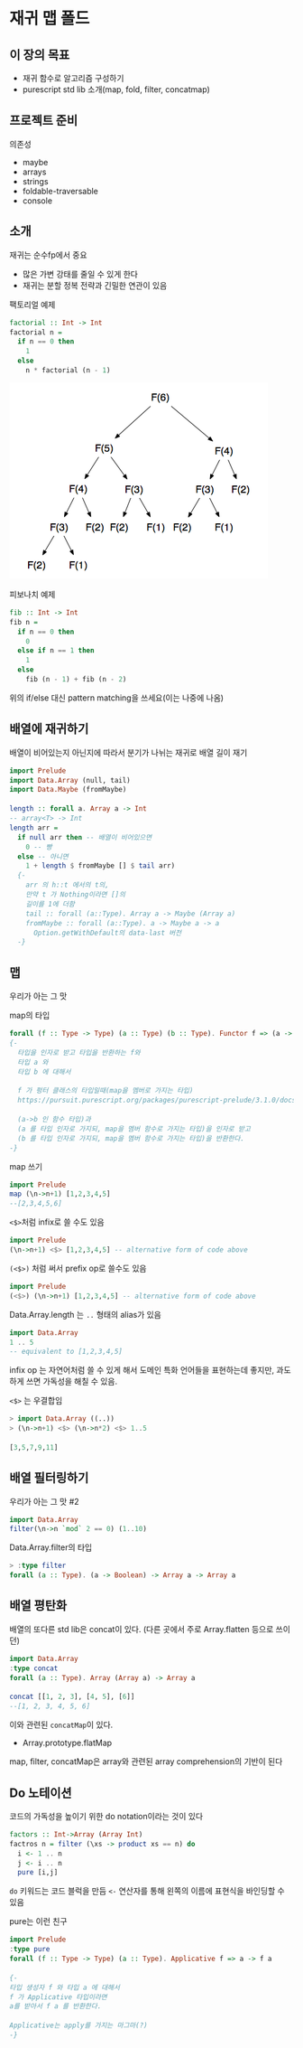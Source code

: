 # 재귀 맵 폴드

## 이 장의 목표

- 재귀 함수로 알고리즘 구성하기
- purescript std lib 소개(map, fold, filter, concatmap)

## 프로젝트 준비

의존성
- maybe
- arrays
- strings
- foldable-traversable
- console

## 소개

재귀는 순수fp에서 중요
- 많은 가변 강태를 줄일 수 있게 한다
- 재귀는 분할 정복 전략과 긴밀한 연관이 있음

팩토리얼 예제

```purescript
factorial :: Int -> Int
factorial n = 
  if n == 0 then
    1
  else
    n * factorial (n - 1)
```

![fibonacci](./img/fibonacci.png)

피보나치 예제

```purescript
fib :: Int -> Int
fib n = 
  if n == 0 then
    0
  else if n == 1 then
    1
  else
    fib (n - 1) + fib (n - 2)
```

위의 if/else 대신 pattern matching을 쓰세요(이는 나중에 나옴)

## 배열에 재귀하기

배열이 비어있는지 아닌지에 따라서 분기가 나뉘는 재귀로 배열 길이 재기

```purescript
import Prelude
import Data.Array (null, tail)
import Data.Maybe (fromMaybe)

length :: forall a. Array a -> Int
-- array<T> -> Int
length arr = 
  if null arr then -- 배열이 비어있으면
    0 -- 빵
  else -- 아니면
    1 + length $ fromMaybe [] $ tail arr)
  {- 
    arr 의 h::t 에서의 t의,
    만약 t 가 Nothing이라면 []의 
    길이를 1에 더함
    tail :: forall (a::Type). Array a -> Maybe (Array a)
    fromMaybe :: forall (a::Type). a -> Maybe a -> a
      Option.getWithDefault의 data-last 버전
  -}
```

## 맵

우리가 아는 그 맛

map의 타입

```purescript
forall (f :: Type -> Type) (a :: Type) (b :: Type). Functor f => (a -> b) -> f a -> f b
{-
  타입을 인자로 받고 타입을 반환하는 f와
  타입 a 와
  타입 b 에 대해서

  f 가 펑터 클래스의 타입일때(map을 멤버로 가지는 타입)
  https://pursuit.purescript.org/packages/purescript-prelude/3.1.0/docs/Data.Functor#t:Functor

  (a->b 인 함수 타입)과
  (a 를 타입 인자로 가지되, map을 멤버 함수로 가지는 타입)을 인자로 받고
  (b 를 타입 인자로 가지되, map을 멤버 함수로 가지는 타입)을 반환한다.
-}
```

map 쓰기

```purescript
import Prelude
map (\n->n+1) [1,2,3,4,5]
--[2,3,4,5,6]
```

`<$>`처럼 infix로 쓸 수도 있음

```purescript
import Prelude
(\n->n+1) <$> [1,2,3,4,5] -- alternative form of code above

```

`(<$>)` 처럼 써서 prefix op로 쓸수도 있음

```purescript
import Prelude
(<$>) (\n->n+1) [1,2,3,4,5] -- alternative form of code above
```

Data.Array.length 는 `..` 형태의 alias가 있음

```purescript
import Data.Array
1 .. 5 
-- equivalent to [1,2,3,4,5]
```

infix op 는 자연어처럼 쓸 수 있게 해서 도메인 특화 언어들을 표현하는데 좋지만, 과도하게 쓰면 가독성을 해칠 수 있음.

`<$>` 는 우결합임

```purescript
> import Data.Array ((..))
> (\n->n+1) <$> (\n->n*2) <$> 1..5

[3,5,7,9,11]
```

## 배열 필터링하기

우리가 아는 그 맛 #2

```purescript
import Data.Array
filter(\n->n `mod` 2 == 0) (1..10)
``` 

Data.Array.filter의 타입

```purescript
> :type filter
forall (a :: Type). (a -> Boolean) -> Array a -> Array a
```

## 배열 평탄화

배열의 또다른 std lib은 concat이 있다.
(다른 곳에서 주로 Array.flatten 등으로 쓰이던)

```purescript
import Data.Array
:type concat
forall (a :: Type). Array (Array a) -> Array a

concat [[1, 2, 3], [4, 5], [6]]
--[1, 2, 3, 4, 5, 6]
```

이와 관련된 `concatMap`이 있다.
- Array.prototype.flatMap

map, filter, concatMap은 array와 관련된 array comprehension의 기반이 된다

## Do 노테이션

코드의 가독성을 높이기 위한 do notation이라는 것이 있다

```purescript
factors :: Int->Array (Array Int)
factros n = filter (\xs -> product xs == n) do
  i <- 1 .. n
  j <- i .. n
  pure [i,j]
```
`do` 키워드는 코드 블럭을 만듬
`<-` 연산자를 통해 왼쪽의 이름에 표현식을 바인딩할 수 있음

pure는 이런 친구

```purescript
import Prelude
:type pure
forall (f :: Type -> Type) (a :: Type). Applicative f => a -> f a

{-
타입 생성자 f 와 타입 a 에 대해서
f 가 Applicative 타입이라면
a를 받아서 f a 를 반환한다.

Applicative는 apply를 가지는 마그마(?)
-}
```
